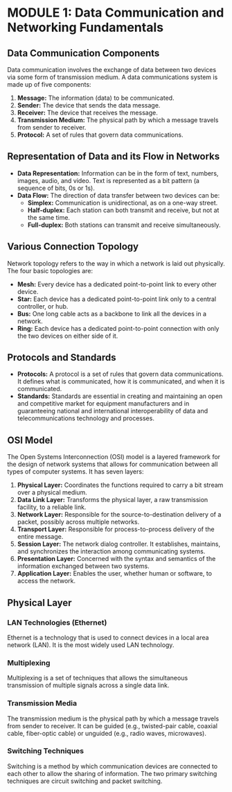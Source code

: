 # MODULE 1: Data Communication and Networking Fundamentals

## Data Communication Components
Data communication involves the exchange of data between two devices via some form of transmission medium. A data communications system is made up of five components:
1.  **Message:** The information (data) to be communicated.
2.  **Sender:** The device that sends the data message.
3.  **Receiver:** The device that receives the message.
4.  **Transmission Medium:** The physical path by which a message travels from sender to receiver.
5.  **Protocol:** A set of rules that govern data communications.

## Representation of Data and its Flow in Networks
-   **Data Representation:** Information can be in the form of text, numbers, images, audio, and video. Text is represented as a bit pattern (a sequence of bits, 0s or 1s).
-   **Data Flow:** The direction of data transfer between two devices can be:
    -   **Simplex:** Communication is unidirectional, as on a one-way street.
    -   **Half-duplex:** Each station can both transmit and receive, but not at the same time.
    -   **Full-duplex:** Both stations can transmit and receive simultaneously.

## Various Connection Topology
Network topology refers to the way in which a network is laid out physically. The four basic topologies are:
-   **Mesh:** Every device has a dedicated point-to-point link to every other device.
-   **Star:** Each device has a dedicated point-to-point link only to a central controller, or hub.
-   **Bus:** One long cable acts as a backbone to link all the devices in a network.
-   **Ring:** Each device has a dedicated point-to-point connection with only the two devices on either side of it.

## Protocols and Standards
-   **Protocols:** A protocol is a set of rules that govern data communications. It defines what is communicated, how it is communicated, and when it is communicated.
-   **Standards:** Standards are essential in creating and maintaining an open and competitive market for equipment manufacturers and in guaranteeing national and international interoperability of data and telecommunications technology and processes.

## OSI Model
The Open Systems Interconnection (OSI) model is a layered framework for the design of network systems that allows for communication between all types of computer systems. It has seven layers:
1.  **Physical Layer:** Coordinates the functions required to carry a bit stream over a physical medium.
2.  **Data Link Layer:** Transforms the physical layer, a raw transmission facility, to a reliable link.
3.  **Network Layer:** Responsible for the source-to-destination delivery of a packet, possibly across multiple networks.
4.  **Transport Layer:** Responsible for process-to-process delivery of the entire message.
5.  **Session Layer:** The network dialog controller. It establishes, maintains, and synchronizes the interaction among communicating systems.
6.  **Presentation Layer:** Concerned with the syntax and semantics of the information exchanged between two systems.
7.  **Application Layer:** Enables the user, whether human or software, to access the network.

## Physical Layer
### LAN Technologies (Ethernet)
Ethernet is a technology that is used to connect devices in a local area network (LAN). It is the most widely used LAN technology.

### Multiplexing
Multiplexing is a set of techniques that allows the simultaneous transmission of multiple signals across a single data link.

### Transmission Media
The transmission medium is the physical path by which a message travels from sender to receiver. It can be guided (e.g., twisted-pair cable, coaxial cable, fiber-optic cable) or unguided (e.g., radio waves, microwaves).

### Switching Techniques
Switching is a method by which communication devices are connected to each other to allow the sharing of information. The two primary switching techniques are circuit switching and packet switching.